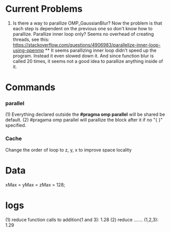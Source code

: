 # Current Problems
1. Is there a way to parallize OMP_GaussianBlur?
Now the problem is that each step is dependent on the previous one so don't know how to parallize.
Parallize inner loop only? Seems no overhead of creating threads, see this: https://stackoverflow.com/questions/4906983/parallelize-inner-loop-using-openmp
** It seems parallizing inner loop didn't speed up the program. Instead it even slowed down it.
And since function blur is called 20 times, it seems not a good idea to parallize anything inside of it.


# Commands 

### parallel
(1) Everything declared outside the **#pragma omp parallel** will be shared be default.
(2) #pragama omp parallel will parallize the block after it if no "{ }" specified.


### Cache
Change the order of loop to z, y, x to improve space locality


# Data
xMax = yMax = zMax = 128;

# logs
(1) reduce function calls to addition(1 and 3): 1.28
(2) reduce ....... (1,2,3): 1.29
